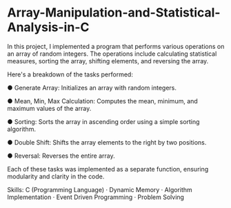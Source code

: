 # Array-Manipulation-and-Statistical-Analysis-in-C
In this project, I implemented a program that performs various operations on an array of random integers. The operations include calculating statistical measures, sorting the array, shifting elements, and reversing the array.

Here's a breakdown of the tasks performed:

● Generate Array: Initializes an array with random integers.

● Mean, Min, Max Calculation: Computes the mean, minimum, and maximum values of the array.

● Sorting: Sorts the array in ascending order using a simple sorting algorithm.

● Double Shift: Shifts the array elements to the right by two positions.

● Reversal: Reverses the entire array.

Each of these tasks was implemented as a separate function, ensuring modularity and clarity in the code.

Skills: C (Programming Language) · Dynamic Memory · Algorithm Implementation · Event Driven Programming · Problem Solving
